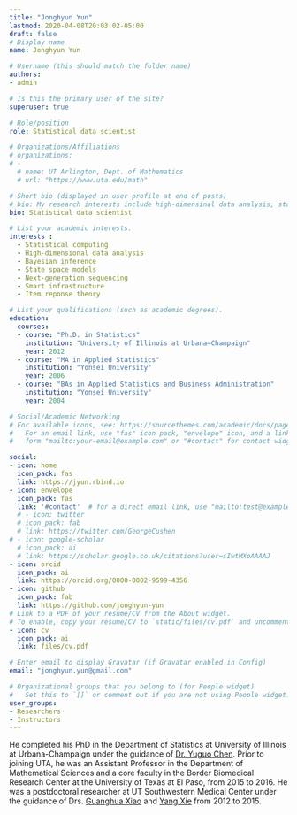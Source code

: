 ```yaml
---
title: "Jonghyun Yun"
lastmod: 2020-04-08T20:03:02-05:00
draft: false
# Display name
name: Jonghyun Yun

# Username (this should match the folder name)
authors:
- admin

# Is this the primary user of the site?
superuser: true

# Role/position
role: Statistical data scientist

# Organizations/Affiliations
# organizations:
# -
  # name: UT Arlington, Dept. of Mathematics
  # url: "https://www.uta.edu/math"

# Short bio (displayed in user profile at end of posts)
# bio: My research interests include high-dimensinal data analysis, statistical computing and Next-generation sequencing data.
bio: Statistical data scientist

# List your academic interests.
interests :
  - Statistical computing
  - High-dimensional data analysis
  - Bayesian inference
  - State space models
  - Next-generation sequencing
  - Smart infrastructure
  - Item reponse theory

# List your qualifications (such as academic degrees).
education:
  courses:
  - course: "Ph.D. in Statistics"
    institution: "University of Illinois at Urbana–Champaign"
    year: 2012
  - course: "MA in Applied Statistics"
    institution: "Yonsei University"
    year: 2006
  - course: "BAs in Applied Statistics and Business Administration"
    institution: "Yonsei University"
    year: 2004

# Social/Academic Networking
# For available icons, see: https://sourcethemes.com/academic/docs/page-builder/#icons
#   For an email link, use "fas" icon pack, "envelope" icon, and a link in the
#   form "mailto:your-email@example.com" or "#contact" for contact widget.

social:
- icon: home
  icon_pack: fas
  link: https://jyun.rbind.io
- icon: envelope
  icon_pack: fas
  link: '#contact'  # for a direct email link, use "mailto:test@example.org".
  # - icon: twitter
  # icon_pack: fab
  # link: https://twitter.com/GeorgeCushen
# - icon: google-scholar
  # icon_pack: ai
  # link: https://scholar.google.co.uk/citations?user=sIwtMXoAAAAJ
- icon: orcid
  icon_pack: ai
  link: https://orcid.org/0000-0002-9599-4356
- icon: github
  icon_pack: fab
  link: https://github.com/jonghyun-yun
# Link to a PDF of your resume/CV from the About widget.
# To enable, copy your resume/CV to `static/files/cv.pdf` and uncomment the lines below.
- icon: cv
  icon_pack: ai
  link: files/cv.pdf

# Enter email to display Gravatar (if Gravatar enabled in Config)
email: "jonghyun.yun@gmail.com"

# Organizational groups that you belong to (for People widget)
#   Set this to `[]` or comment out if you are not using People widget.
user_groups:
- Researchers
- Instructors
---
```


He completed his PhD in the Department of Statistics at University of Illinois at Urbana-Champaign under the guidance of [Dr. Yuguo Chen](https://publish.illinois.edu/yuguo/). Prior to joining UTA, he was an Assistant Professor in the Department of Mathematical Sciences and a core faculty in the Border Biomedical Research Center at the University of Texas at El Paso, from 2015 to 2016. He was a postdoctoral researcher at UT Southwestern Medical Center under the guidance of Drs. [Guanghua Xiao](https://qbrc.swmed.edu/labs/xiaolab/) and [Yang Xie](https://qbrc.swmed.edu/labs/xielab/) from 2012 to 2015.
